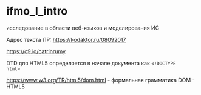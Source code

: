 # ifmo_I_intro
исследование в области веб-языков и моделирования ИС

Адрес текста ЛР:
https://kodaktor.ru/08092017

https://c9.io/catrinrumy

DTD для HTML5 определяется в начале документа как <code>&lt;!DOCTYPE html&gt;</code>

https://www.w3.org/TR/html5/dom.html - формальная грамматика DOM - HTML5
